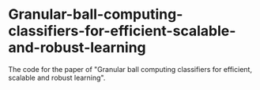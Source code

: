 # Granular-ball-computing-classifiers-for-efficient-scalable-and-robust-learning
The code for the paper of "Granular ball computing classifiers for efficient, scalable and robust learning".
